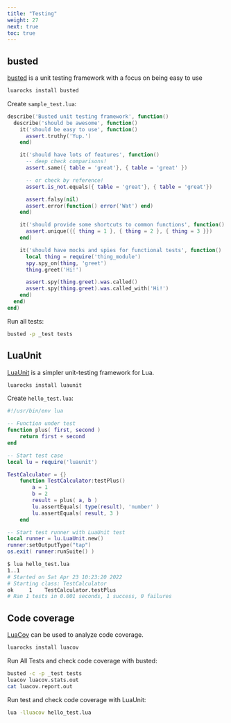 ```yaml
---
title: "Testing"
weight: 27
next: true
toc: true
---
```


## busted

[busted](https://github.com/Olivine-Labs/busted) is a unit testing framework with a focus on being easy to use

```bash {.no-border}
luarocks install busted
```

Create `sample_test.lua`:

```lua
describe('Busted unit testing framework', function()
  describe('should be awesome', function()
    it('should be easy to use', function()
      assert.truthy('Yup.')
    end)

    it('should have lots of features', function()
      -- deep check comparisons!
      assert.same({ table = 'great'}, { table = 'great' })

      -- or check by reference!
      assert.is_not.equals({ table = 'great'}, { table = 'great'})

      assert.falsy(nil)
      assert.error(function() error('Wat') end)
    end)

    it('should provide some shortcuts to common functions', function()
      assert.unique({{ thing = 1 }, { thing = 2 }, { thing = 3 }})
    end)

    it('should have mocks and spies for functional tests', function()
      local thing = require('thing_module')
      spy.spy_on(thing, 'greet')
      thing.greet('Hi!')

      assert.spy(thing.greet).was.called()
      assert.spy(thing.greet).was.called_with('Hi!')
    end)
  end)
end)
```

Run all tests:

```bash {.no-border}
busted -p _test tests
```

## LuaUnit

[LuaUnit](https://github.com/bluebird75/luaunit) is a simpler unit-testing framework for Lua.

```bash {.no-border}
luarocks install luaunit
```

Create `hello_test.lua`:

```lua
#!/usr/bin/env lua

-- Function under test
function plus( first, second )
    return first + second
end

-- Start test case
local lu = require('luaunit')

TestCalculator = {}
    function TestCalculator:testPlus()
        a = 1
        b = 2
        result = plus( a, b )
        lu.assertEquals( type(result), 'number' )
        lu.assertEquals( result, 3 )
    end

-- Start test runner with LuaUnit test
local runner = lu.LuaUnit.new()
runner:setOutputType("tap")
os.exit( runner:runSuite() )
```

```bash {.no-border}
$ lua hello_test.lua
1..1
# Started on Sat Apr 23 10:23:20 2022
# Starting class: TestCalculator
ok     1    TestCalculator.testPlus
# Ran 1 tests in 0.001 seconds, 1 success, 0 failures
```

## Code coverage

[LuaCov](https://github.com/keplerproject/luacov) can be used to analyze code coverage.

```bash {.no-border}
luarocks install luacov
```

Run All Tests and check code coverage with busted:

```bash {.no-border}
busted -c -p _test tests
luacov luacov.stats.out
cat luacov.report.out
```

Run test and check code coverage with LuaUnit:

```bash
lua -lluacov hello_test.lua
```
